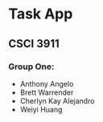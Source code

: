 # Task App
## CSCI 3911
### Group One:
* Anthony Angelo
* Brett Warrender
* Cherlyn Kay Alejandro
* Weiyi Huang